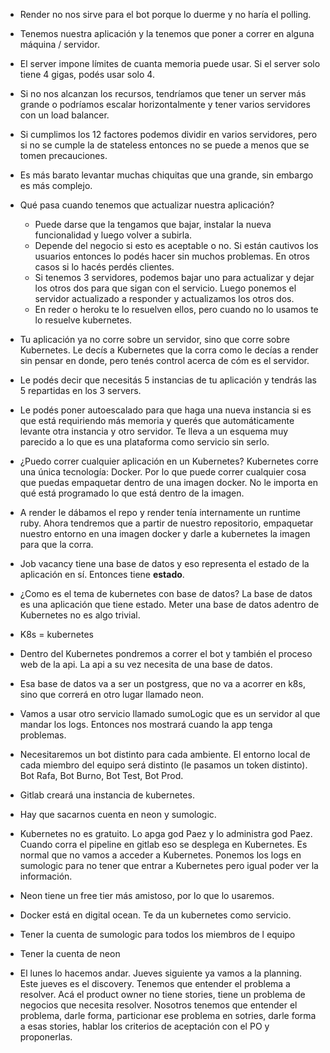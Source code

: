 - Render no nos sirve para el bot porque lo duerme y no haría el polling.


- Tenemos nuestra aplicación y la tenemos que poner a correr en alguna máquina / servidor.
- El server impone límites de cuanta memoria puede usar. Si el server solo tiene 4 gigas, podés usar solo 4. 
- Si no nos alcanzan los recursos, tendríamos que tener un server más grande o podríamos escalar horizontalmente y tener varios servidores con un load balancer.
- Si cumplimos los 12 factores podemos dividir en varios servidores, pero si no se cumple la de stateless entonces no se puede a menos que se tomen precauciones.
- Es más barato levantar muchas chiquitas que una grande, sin embargo es más complejo.
- Qué pasa cuando tenemos que actualizar nuestra aplicación? 
	- Puede darse que la tengamos que bajar, instalar la nueva funcionalidad y luego volver a subirla.
	- Depende del negocio si esto es aceptable o no. Si están cautivos los usuarios entonces lo podés hacer sin muchos problemas. En otros casos si lo hacés perdés clientes.
	- Si tenemos 3 servidores, podemos bajar uno para actualizar y dejar los otros dos para que sigan con el servicio. Luego ponemos el servidor actualizado a responder y actualizamos los otros dos.
	- En reder o heroku te lo resuelven ellos, pero cuando no lo usamos te lo resuelve kubernetes.
- Tu aplicación ya no corre sobre un servidor, sino que corre sobre Kubernetes. Le decís a Kubernetes que la corra como le decías a render sin pensar en donde, pero tenés control acerca de cóm es el servidor.
- Le podés decir que necesitás 5 instancias de tu aplicación y tendrás las 5 repartidas en los 3 servers.
- Le podés poner autoescalado para que haga una nueva instancia si es que está requiriendo más memoria y querés que automáticamente levante otra instancia y otro servidor. Te lleva a un esquema muy parecido a lo que es una plataforma como servicio sin serlo.
- ¿Puedo correr cualquier aplicación en un Kubernetes? Kubernetes corre una única tecnología: Docker. Por lo que puede correr cualquier cosa que puedas empaquetar dentro de una imagen docker. No le importa en qué está programado lo que está dentro de la imagen.
- A render le dábamos el repo y render tenía internamente un runtime ruby. Ahora tendremos que a partir de nuestro repositorio, empaquetar nuestro entorno en una imagen docker y darle a kubernetes la imagen para que la corra.
- Job vacancy tiene una base de datos y eso representa el estado de la aplicación en sí. Entonces tiene **estado**.
- ¿Como es el tema de kubernetes con base de datos? La base de datos es una aplicación que tiene estado. Meter una base de datos adentro de Kubernetes no es algo trivial.
- K8s = kubernetes
- Dentro del Kubernetes pondremos a correr el bot y también el proceso web de la api. La api a su vez necesita de una base de datos. 
- Esa base de datos va a ser un postgress, que no va a acorrer en k8s, sino que correrá en otro lugar llamado neon.
- Vamos a usar otro servicio llamado sumoLogic que es un servidor al que mandar los logs. Entonces nos mostrará cuando la app tenga problemas.
- Necesitaremos un bot distinto para cada ambiente. El entorno local de cada miembro del equipo será distinto (le pasamos un token distinto). Bot Rafa, Bot Burno, Bot Test, Bot Prod.
- Gitlab creará una instancia de kubernetes.
- Hay que sacarnos cuenta en neon y sumologic.
- Kubernetes no es gratuito. Lo apga god Paez y lo administra god Paez. Cuando corra el pipeline en gitlab eso se desplega en Kubernetes. Es normal que no vamos  a acceder a Kubernetes. Ponemos los logs en sumologic para no tener que entrar a Kubernetes pero igual poder ver la información.
- Neon tiene un free tier más amistoso, por lo que lo usaremos.
- Docker está en digital ocean. Te da un kubernetes como servicio. 
- Tener la cuenta de sumologic para todos los miembros de l equipo
- Tener la cuenta de neon
- El lunes lo hacemos andar. Jueves siguiente ya vamos a la planning. Este jueves es el discovery. Tenemos que entender el problema a resolver. Acá el product owner no tiene stories, tiene un problema de negocios que necesita resolver. Nosotros tenemos que entender el problema, darle forma, particionar ese problema en sotries, darle forma a esas stories, hablar los criterios de aceptación con el PO y proponerlas.